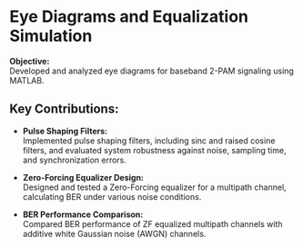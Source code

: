 # Eye Diagrams and Equalization Simulation

**Objective:**  
Developed and analyzed eye diagrams for baseband 2-PAM signaling using MATLAB.

## Key Contributions:

- **Pulse Shaping Filters:**  
  Implemented pulse shaping filters, including sinc and raised cosine filters, and evaluated system robustness against noise, sampling time, and synchronization errors.

- **Zero-Forcing Equalizer Design:**  
  Designed and tested a Zero-Forcing equalizer for a multipath channel, calculating BER under various noise conditions.

- **BER Performance Comparison:**  
  Compared BER performance of ZF equalized multipath channels with additive white Gaussian noise (AWGN) channels.
